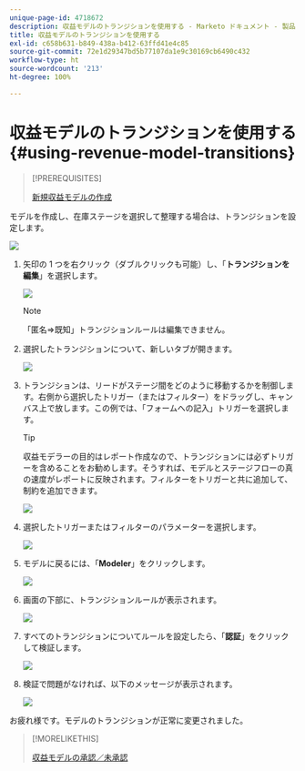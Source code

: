 ```yaml
---
unique-page-id: 4718672
description: 収益モデルのトランジションを使用する - Marketo ドキュメント - 製品ドキュメント
title: 収益モデルのトランジションを使用する
exl-id: c658b631-b849-438a-b412-63ffd41e4c85
source-git-commit: 72e1d29347bd5b77107da1e9c30169cb6490c432
workflow-type: ht
source-wordcount: '213'
ht-degree: 100%

---
```


# 収益モデルのトランジションを使用する {#using-revenue-model-transitions}

>[!PREREQUISITES]
>
>[新規収益モデルの作成](/help/marketo/product-docs/reporting/revenue-cycle-analytics/revenue-cycle-models/create-a-new-revenue-model.md)

モデルを作成し、在庫ステージを選択して整理する場合は、トランジションを設定します。

![](assets/one-2.png)

1. 矢印の 1 つを右クリック（ダブルクリックも可能）し、「**トランジションを編集**」を選択します。

   ![](assets/two-2.png)

   >[!NOTE]
   >
   >「匿名⇒既知」トランジションルールは編集できません。

1. 選択したトランジションについて、新しいタブが開きます。

   ![](assets/three-1.png)

1. トランジションは、リードがステージ間をどのように移動するかを制御します。右側から選択したトリガー（またはフィルター）をドラッグし、キャンバス上で放します。この例では、「フォームへの記入」トリガーを選択します。

   >[!TIP]
   >
   >収益モデラーの目的はレポート作成なので、トランジションには必ずトリガーを含めることをお勧めします。そうすれば、モデルとステージフローの真の速度がレポートに反映されます。フィルターをトリガーと共に追加して、制約を追加できます。

   ![](assets/four-2.png)

1. 選択したトリガーまたはフィルターのパラメーターを選択します。

   ![](assets/five-2.png)

1. モデルに戻るには、「**Modeler**」をクリックします。

   ![](assets/six.png)

1. 画面の下部に、トランジションルールが表示されます。

   ![](assets/seven.png)

1. すべてのトランジションについてルールを設定したら、「**認証**」をクリックして検証します。

   ![](assets/eight.png)

1. 検証で問題がなければ、以下のメッセージが表示されます。

   ![](assets/nine.png)

お疲れ様です。モデルのトランジションが正常に変更されました。

>[!MORELIKETHIS]
>
>[収益モデルの承認／未承認](/help/marketo/product-docs/reporting/revenue-cycle-analytics/revenue-cycle-models/approve-unapprove-a-revenue-model.md)
